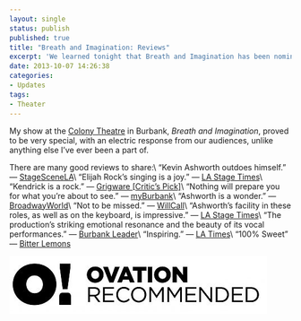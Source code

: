 ```yaml
---
layout: single
status: publish
published: true
title: "Breath and Imagination: Reviews"
excerpt: 'We learned tonight that Breath and Imagination has been nominated for the 2014 Ovation Awards in the category of Best Play (Large Theatre).'
date: 2013-10-07 14:26:38
categories:
- Updates
tags:
- Theater
---
```

My show at the <a href="http://www.colonytheatre.org/upcomingshows.html">Colony Theatre</a> in Burbank, <em>Breath and Imagination</em>, proved to be very special, with an electric response from our audiences, unlike anything else I’ve ever been a part of.

There are many good reviews to share:\\
“Kevin Ashworth outdoes himself.” — <a href="http://www.stagescenela.com/2013/09/breath-and-imagination/">StageSceneLA</a>\\
“Elijah Rock’s singing is a joy.” — <a href="http://www.lastagetimes.com/2013/09/hey-ctg-your-fannys-in-fullerton/">LA Stage Times</a>\\
“Kendrick is a rock.” — <a href="http://grigware.blogspot.com/2013/09/review-breath-and-imagination.html">Grigware [Critic’s Pick]</a>\\
“Nothing will prepare you for what you’re about to see.” — <a href="http://myburbank.com/09/sections/entertainment/reviews/theater/breath-and-imagination-blows-away-the-colonys-opening-night-audience/">myBurbank</a>\\
“Ashworth is a wonder.” — <a href="http://www.broadwayworld.com/los-angeles/article/BWW-Reviews-Colony-Presents-Soaring-BREATH-AND-IMAGINATION-20130917">BroadwayWorld</a>\\
“Not to be missed.” — <a href="http://www.willcall.org/">WillCall</a>\\
“Ashworth’s facility in these roles, as well as on the keyboard, is impressive.” — <a href="http://www.lastagetimes.com/2013/09/hey-ctg-your-fannys-in-fullerton/">LA Stage Times</a>\\
“The production’s striking emotional resonance and the beauty of its vocal performances.” — <a href="http://www.burbankleader.com/entertainment/tn-blr-story-of-triumph-at-colony-theatre-20130920%2C0%2C3880151.story">Burbank Leader</a>\\
“Inspiring.” — <a href="http://www.latimes.com/entertainment/arts/culture/la-et-cm-breath-and-imagination-colony-theatre-20130916%2C0%2C3121891.story">LA Times</a>\\
“100% Sweet” — <a href="http://losangeles.bitter-lemons.com/2013/09/18/breath-and-imagination-100-sweet/">Bitter Lemons</a>

<img src="/assets/images/ovation-recommended.jpg" alt="Ovation Recommended" />
